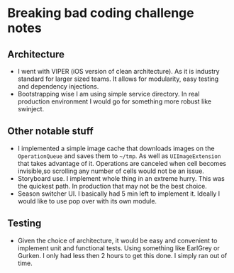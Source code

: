 #  Breaking bad coding challenge notes

## Architecture

- I went with VIPER (iOS version of clean architecture). As it is industry standard for larger sized teams. It allows for modularity, easy testing and dependency injections.
- Bootstrapping wise I am using simple service directory. In real production environment I would go for something more robust like swinject.

## Other notable stuff
- I implemented a simple image cache that downloads images on the `OperationQueue` and saves them to `~/tmp`. As well as `UIImageExtension` that takes advantage of it. Operations are canceled when cell becomes invisible,so scrolling any number of cells would not be an issue.
- Storyboard use. I implement whole thing in an extreme hurry. This was the quickest path. In production that may not be the best choice.
- Season switcher UI. I basically had 5 min left to implement it. Ideally I would like to use pop over with its own module.

## Testing
- Given the choice of architecture, it would be easy and convenient to implement unit and functional tests. Using something like EarlGrey or Gurken. I only had less then 2 hours to get this done. I simply ran out of time. 



